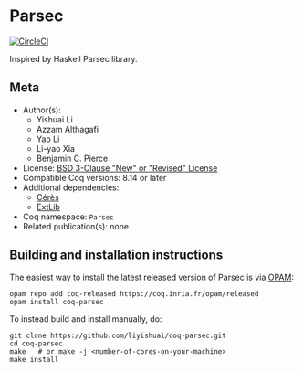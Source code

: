 <!---
This file was generated from `meta.yml`, please do not edit manually.
Follow the instructions on https://github.com/coq-community/templates to regenerate.
--->
# Parsec

[![CircleCI][circleci-shield]][circleci-link]

[circleci-shield]: https://circleci.com/gh/liyishuai/coq-parsec.svg?style=svg
[circleci-link]:   https://circleci.com/gh/liyishuai/coq-parsec




Inspired by Haskell Parsec library.

## Meta

- Author(s):
  - Yishuai Li
  - Azzam Althagafi
  - Yao Li
  - Li-yao Xia
  - Benjamin C. Pierce
- License: [BSD 3-Clause "New" or "Revised" License](LICENSE)
- Compatible Coq versions: 8.14 or later
- Additional dependencies:
  - [Cérès](https://github.com/Lysxia/coq-ceres)
  - [ExtLib](https://coq-community.org/coq-ext-lib/)
- Coq namespace: `Parsec`
- Related publication(s): none

## Building and installation instructions

The easiest way to install the latest released version of Parsec
is via [OPAM](https://opam.ocaml.org/doc/Install.html):

```shell
opam repo add coq-released https://coq.inria.fr/opam/released
opam install coq-parsec
```

To instead build and install manually, do:

``` shell
git clone https://github.com/liyishuai/coq-parsec.git
cd coq-parsec
make   # or make -j <number-of-cores-on-your-machine> 
make install
```



